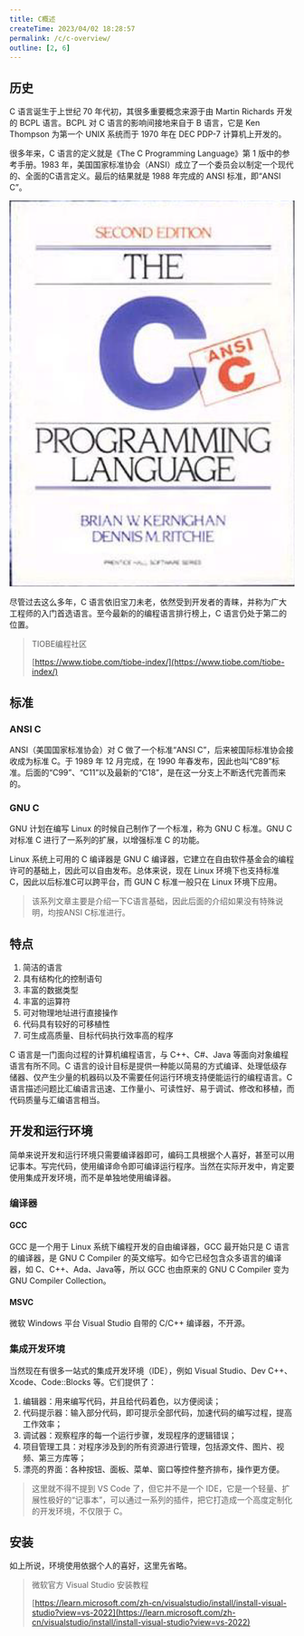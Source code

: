```yaml
---
title: C概述
createTime: 2023/04/02 18:28:57
permalink: /c/c-overview/
outline: [2, 6]
---
```

##  历史
C 语言诞生于上世纪 70 年代初，其很多重要概念来源于由 Martin Richards 开发的 BCPL 语言。BCPL 对 C 语言的影响间接地来自于 B 语言，它是 Ken Thompson 为第一个 UNIX 系统而于 1970 年在 DEC PDP-7 计算机上开发的。

很多年来，C 语言的定义就是《The C Programming Language》第 1 版中的参考手册。1983 年，美国国家标准协会（ANSI）成立了一个委员会以制定一个现代的、全面的C语言定义。最后的结果就是 1988 年完成的 ANSI 标准，即“ANSI C”。

![](../../../.vuepress/public/images/7e70331586de060ff7d2270e4761c110.png)

尽管过去这么多年，C 语言依旧宝刀未老，依然受到开发者的青睐，并称为广大工程师的入门首选语言。至今最新的的编程语言排行榜上，C 语言仍处于第二的位置。

> TIOBE编程社区
>
> [https://www.tiobe.com/tiobe-index/](https://www.tiobe.com/tiobe-index/)
>

## 标准
### ANSI C
ANSI（美国国家标准协会）对 C 做了一个标准“ANSI C”，后来被国际标准协会接收成为标准 C。于 1989 年 12 月完成，在 1990 年春发布，因此也叫“C89”标准。后面的“C99”、“C11”以及最新的“C18”，是在这一分支上不断迭代完善而来的。

### GNU C
GNU 计划在编写 Linux 的时候自己制作了一个标准，称为 GNU C 标准。GNU C 对标准 C 进行了一系列的扩展，以增强标准 C 的功能。

Linux 系统上可用的 C 编译器是 GNU C 编译器，它建立在自由软件基金会的编程许可的基础上，因此可以自由发布。总体来说，现在 Linux 环境下也支持标准 C，因此以后标准C可以跨平台，而 GUN C 标准一般只在 Linux 环境下应用。

> 该系列文章主要是介绍一下C语言基础，因此后面的介绍如果没有特殊说明，均按ANSI C标准进行。
>

## 特点
1. 简洁的语言
2. 具有结构化的控制语句
3. 丰富的数据类型
4. 丰富的运算符
5. 可对物理地址进行直接操作
6. 代码具有较好的可移植性
7. 可生成高质量、目标代码执行效率高的程序

C 语言是一门面向过程的计算机编程语言，与 C++、C#、Java 等面向对象编程语言有所不同。C 语言的设计目标是提供一种能以简易的方式编译、处理低级存储器、仅产生少量的机器码以及不需要任何运行环境支持便能运行的编程语言。C 语言描述问题比汇编语言迅速、工作量小、可读性好、易于调试、修改和移植，而代码质量与汇编语言相当。

## 开发和运行环境
简单来说开发和运行环境只需要编译器即可，编码工具根据个人喜好，甚至可以用记事本。写完代码，使用编译命令即可编译运行程序。当然在实际开发中，肯定要使用集成开发环境，而不是单独地使用编译器。

### 编译器
#### GCC
GCC 是一个用于 Linux 系统下编程开发的自由编译器，GCC 最开始只是 C 语言的编译器，是 GNU C Compiler 的英文缩写。如今它已经包含众多语言的编译器，如 C、C++、Ada、Java等，所以 GCC 也由原来的 GNU C Compiler 变为  GNU Compiler Collection。

#### MSVC
微软 Windows 平台 Visual Studio 自带的 C/C++ 编译器，不开源。

### 集成开发环境
当然现在有很多一站式的集成开发环境（IDE），例如 Visual Studio、Dev C++、Xcode、Code::Blocks 等。它们提供了：

1. 编辑器：用来编写代码，并且给代码着色，以方便阅读；
2. 代码提示器：输入部分代码，即可提示全部代码，加速代码的编写过程，提高工作效率；
3. 调试器：观察程序的每一个运行步骤，发现程序的逻辑错误；
4. 项目管理工具：对程序涉及到的所有资源进行管理，包括源文件、图片、视频、第三方库等；
5. 漂亮的界面：各种按钮、面板、菜单、窗口等控件整齐排布，操作更方便。

> 这里就不得不提到 VS Code 了，但它并不是一个 IDE，它是一个轻量、扩展性极好的“记事本”，可以通过一系列的插件，把它打造成一个高度定制化的开发环境，不仅限于 C。
>

## 安装
如上所说，环境使用依据个人的喜好，这里先省略。

> 微软官方 Visual Studio 安装教程
>
> [https://learn.microsoft.com/zh-cn/visualstudio/install/install-visual-studio?view=vs-2022](https://learn.microsoft.com/zh-cn/visualstudio/install/install-visual-studio?view=vs-2022)
>

